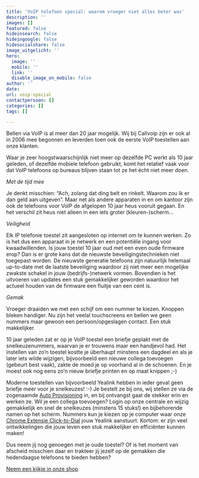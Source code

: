 ```yaml
---
title: 'VoIP telefoon special: waarom vroeger niet alles beter was'
description: ''
images: []
featured: false
hideinsearch: false
hideingoogle: false
hidesocialshare: false
image_uitgelicht: ''
hero:
  image: ''
  mobile: ''
  link: ''
  disable_image_on_mobile: false
author: ''
date: 
url: voip-special
contactpersoon: []
categories: []
tags: []

---
```

Bellen via VoIP is al meer dan 20 jaar mogelijk. Wij bij Callvoip zijn er ook al in 2006 mee begonnen en leverden toen ook de eerste VoIP toestellen aan onze klanten. 

Waar je zeer hoogstwaarschijnlijk niet meer op dezelfde PC werkt als 10 jaar geleden, of dezelfde mobiele telefoon gebruikt, komt het relatief vaak voor dat VoIP telefoons op bureaus blijven staan tot ze het écht niet meer doen.

_Met de tijd mee_

Je denkt misschien: “Ach, zolang dat ding belt en rinkelt. Waarom zou ik er dan geld aan uitgeven”. Maar net als andere apparaten in en om kantoor zijn ook de telefoons voor VoIP de afgelopen 10 jaar heus vooruit gegaan. En het verschil zit heus niet alleen in een iets groter (kleuren-)scherm…

_Veiligheid_

Elk IP telefonie toestel zit aangesloten op internet om te kunnen werken. Zo is het dus een apparaat in je netwerk en een potentiële ingang voor kwaadwillenden. Is jouw toestel 10 jaar oud met een even oude firmware erop? Dan is er grote kans dat de nieuwste beveiligingstechnieken niet toegepast worden. De nieuwste generatie telefoons zijn natuurlijk helemaal up-to-date met de laatste beveiliging waardoor zij niet meer een mogelijke zwakste schakel in jouw (bedrijfs-)netwerk vormen. Bovendien is het uitvoeren van updates een stuk gemakkelijker geworden waardoor het actueel houden van de firmware een fluitje van een cent is.

_Gemak_

Vroeger draaiden we met een schijf om een nummer te kiezen. Knoppen bleken handiger. Nu zijn het veelal touchscreens en bellen we geen nummers maar gewoon een persoon/opgeslagen contact. Een stuk makkelijker. 

10 jaar geleden zat er op je VoIP toestel een briefje geplakt met de snelkeuzenummers, waarvan je er trouwens maar een handjevol had. Het instellen van zo’n toestel kostte je überhaupt minstens een dagdeel en als je later iets wilde wijzigen, bijvoorbeeld een nieuwe collega toevoegen (gebeurt best vaak), zakte de moed je op voorhand al in de schoenen. En je moest ook nog eens zo’n nieuw briefje printen en op maat knippen ;-)

Moderne toestellen van bijvoorbeeld Yealink hebben in ieder geval geen briefje meer voor je snelkeuzes! :-) Je bestelt ze bij ons, wij stellen ze via de zogenaamde [Auto Provisioning](https://www.callvoip.nl/telefonie/functionaliteiten/toestelconfiguratie/) in, en bij ontvangst gaat de stekker erin en werken ze. Wil je een collega toevoegen? Login op onze centrale en wijzig gemakkelijk en snel de snelkeuzes (minstens 15 stuks!) en bijbehorende namen op het scherm. Nummers kun je kiezen op je computer waar onze [Chrome Extensie Click-to-Dial](https://www.callvoip.nl/telefonie/clicktodial/) jouw Yealink aanstuurt. Kortom: er zijn veel ontwikkelingen die jouw leven een stuk makkelijker en efficiënter kunnen maken! 

Dus neem jij nog genoegen met je oude toestel? Of is het moment van afscheid misschien daar en trakteer jij jezelf op de gemakken die hedendaagse telefoons te bieden hebben?

<a href="https://callvoip.shop" class="button" target="_blank">Neem een kijkje in onze shop</a>